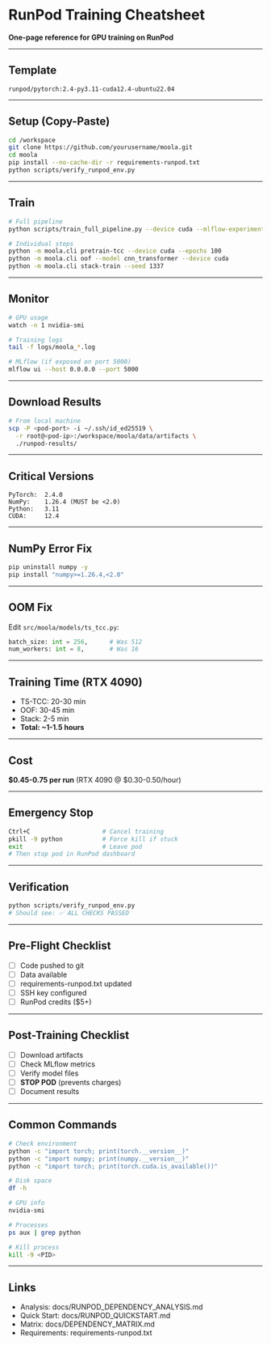 # RunPod Training Cheatsheet

**One-page reference for GPU training on RunPod**

---

## Template

```
runpod/pytorch:2.4-py3.11-cuda12.4-ubuntu22.04
```

---

## Setup (Copy-Paste)

```bash
cd /workspace
git clone https://github.com/yourusername/moola.git
cd moola
pip install --no-cache-dir -r requirements-runpod.txt
python scripts/verify_runpod_env.py
```

---

## Train

```bash
# Full pipeline
python scripts/train_full_pipeline.py --device cuda --mlflow-experiment runpod

# Individual steps
python -m moola.cli pretrain-tcc --device cuda --epochs 100
python -m moola.cli oof --model cnn_transformer --device cuda
python -m moola.cli stack-train --seed 1337
```

---

## Monitor

```bash
# GPU usage
watch -n 1 nvidia-smi

# Training logs
tail -f logs/moola_*.log

# MLflow (if exposed on port 5000)
mlflow ui --host 0.0.0.0 --port 5000
```

---

## Download Results

```bash
# From local machine
scp -P <pod-port> -i ~/.ssh/id_ed25519 \
  -r root@<pod-ip>:/workspace/moola/data/artifacts \
  ./runpod-results/
```

---

## Critical Versions

```
PyTorch:  2.4.0
NumPy:    1.26.4 (MUST be <2.0)
Python:   3.11
CUDA:     12.4
```

---

## NumPy Error Fix

```bash
pip uninstall numpy -y
pip install "numpy>=1.26.4,<2.0"
```

---

## OOM Fix

Edit `src/moola/models/ts_tcc.py`:
```python
batch_size: int = 256,      # Was 512
num_workers: int = 8,       # Was 16
```

---

## Training Time (RTX 4090)

- TS-TCC: 20-30 min
- OOF: 30-45 min
- Stack: 2-5 min
- **Total: ~1-1.5 hours**

---

## Cost

**$0.45-0.75 per run** (RTX 4090 @ $0.30-0.50/hour)

---

## Emergency Stop

```bash
Ctrl+C                    # Cancel training
pkill -9 python           # Force kill if stuck
exit                      # Leave pod
# Then stop pod in RunPod dashboard
```

---

## Verification

```bash
python scripts/verify_runpod_env.py
# Should see: ✅ ALL CHECKS PASSED
```

---

## Pre-Flight Checklist

- [ ] Code pushed to git
- [ ] Data available
- [ ] requirements-runpod.txt updated
- [ ] SSH key configured
- [ ] RunPod credits ($5+)

---

## Post-Training Checklist

- [ ] Download artifacts
- [ ] Check MLflow metrics
- [ ] Verify model files
- [ ] **STOP POD** (prevents charges)
- [ ] Document results

---

## Common Commands

```bash
# Check environment
python -c "import torch; print(torch.__version__)"
python -c "import numpy; print(numpy.__version__)"
python -c "import torch; print(torch.cuda.is_available())"

# Disk space
df -h

# GPU info
nvidia-smi

# Processes
ps aux | grep python

# Kill process
kill -9 <PID>
```

---

## Links

- Analysis: docs/RUNPOD_DEPENDENCY_ANALYSIS.md
- Quick Start: docs/RUNPOD_QUICKSTART.md
- Matrix: docs/DEPENDENCY_MATRIX.md
- Requirements: requirements-runpod.txt
